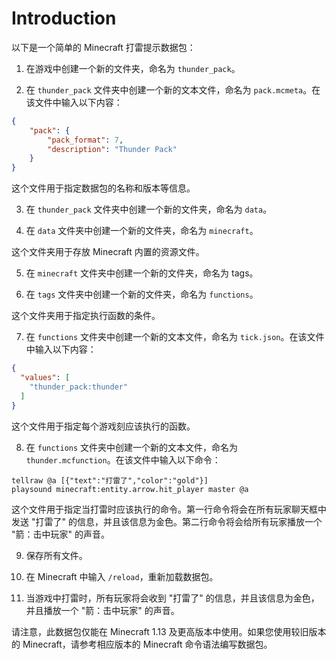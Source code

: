 # Introduction

以下是一个简单的 Minecraft 打雷提示数据包：

1. 在游戏中创建一个新的文件夹，命名为 `thunder_pack`。

2. 在 `thunder_pack` 文件夹中创建一个新的文本文件，命名为 `pack.mcmeta`。在该文件中输入以下内容：

```json
{
    "pack": {
        "pack_format": 7,
        "description": "Thunder Pack"
    }
}
```
这个文件用于指定数据包的名称和版本等信息。

3. 在 `thunder_pack` 文件夹中创建一个新的文件夹，命名为 `data`。

4.  在 `data` 文件夹中创建一个新的文件夹，命名为 `minecraft`。

这个文件夹用于存放 Minecraft 内置的资源文件。

5. 在 `minecraft` 文件夹中创建一个新的文件夹，命名为 tags。

6. 在 `tags` 文件夹中创建一个新的文件夹，命名为 `functions`。

这个文件夹用于指定执行函数的条件。

7. 在 `functions` 文件夹中创建一个新的文本文件，命名为 `tick.json`。在该文件中输入以下内容：
```json
{
  "values": [
    "thunder_pack:thunder"
  ]
}
```
这个文件用于指定每个游戏刻应该执行的函数。

8. 在 `functions` 文件夹中创建一个新的文本文件，命名为 `thunder.mcfunction`。在该文件中输入以下命令：
```less
tellraw @a [{"text":"打雷了","color":"gold"}]
playsound minecraft:entity.arrow.hit_player master @a
```
这个文件用于指定当打雷时应该执行的命令。第一行命令将会在所有玩家聊天框中发送 "打雷了" 的信息，并且该信息为金色。第二行命令将会给所有玩家播放一个 "箭：击中玩家" 的声音。

9. 保存所有文件。

10. 在 Minecraft 中输入 `/reload`，重新加载数据包。

11. 当游戏中打雷时，所有玩家将会收到 "打雷了" 的信息，并且该信息为金色，并且播放一个 "箭：击中玩家" 的声音。

请注意，此数据包仅能在 Minecraft 1.13 及更高版本中使用。如果您使用较旧版本的 Minecraft，请参考相应版本的 Minecraft 命令语法编写数据包。
